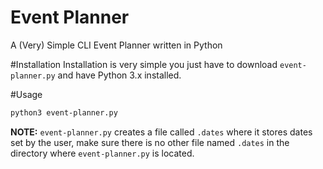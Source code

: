# Event Planner
A (Very) Simple CLI Event Planner written in Python

#Installation
Installation is very simple you just have to download `event-planner.py` and have Python 3.x installed.

#Usage
```bash
python3 event-planner.py
```
**NOTE:** `event-planner.py` creates a file called `.dates` where it stores dates set by the user, make sure there is no other file named `.dates` in the directory where `event-planner.py` is located.
